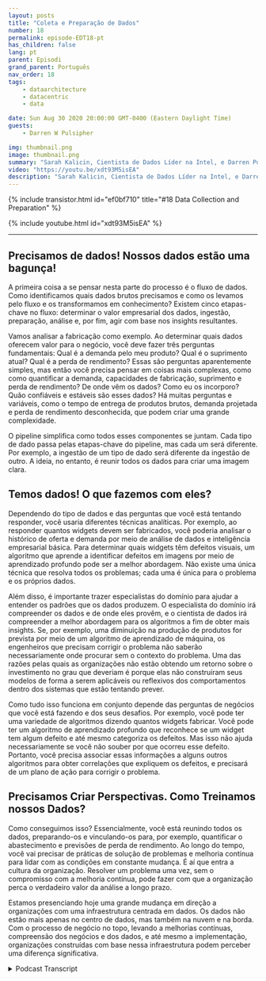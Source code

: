 ```yaml
---
layout: posts
title: "Coleta e Preparação de Dados"
number: 18
permalink: episode-EDT18-pt
has_children: false
lang: pt
parent: Episodi
grand_parent: Português
nav_order: 18
tags:
    - dataarchitecture
    - datacentric
    - data

date: Sun Aug 30 2020 20:00:00 GMT-0400 (Eastern Daylight Time)
guests:
    - Darren W Pulsipher

img: thumbnail.png
image: thumbnail.png
summary: "Sarah Kalicin, Cientista de Dados Líder na Intel, e Darren Pulsipher, Arquiteto Principal de Soluções, Setor Público da Intel, falam sobre o processo e os benefícios da coleta e preparação de dados para se tornar uma organização centrada em dados. Este é o segundo passo na jornada de se tornar uma organização centrada em dados."
video: "https://youtu.be/xdt93M5isEA"
description: "Sarah Kalicin, Cientista de Dados Líder na Intel, e Darren Pulsipher, Arquiteto Principal de Soluções, Setor Público da Intel, falam sobre o processo e os benefícios da coleta e preparação de dados para se tornar uma organização centrada em dados. Este é o segundo passo na jornada de se tornar uma organização centrada em dados."
---
```


<div>
{% include transistor.html id="ef0bf710" title="#18 Data Collection and Preparation" %}

{% include youtube.html id="xdt93M5isEA" %}
</div>

---

## Precisamos de dados! Nossos dados estão uma bagunça!

A primeira coisa a se pensar nesta parte do processo é o fluxo de dados. Como identificamos quais dados brutos precisamos e como os levamos pelo fluxo e os transformamos em conhecimento? Existem cinco etapas-chave no fluxo: determinar o valor empresarial dos dados, ingestão, preparação, análise e, por fim, agir com base nos insights resultantes.

Vamos analisar a fabricação como exemplo. Ao determinar quais dados oferecem valor para o negócio, você deve fazer três perguntas fundamentais: Qual é a demanda pelo meu produto? Qual é o suprimento atual? Qual é a perda de rendimento? Essas são perguntas aparentemente simples, mas então você precisa pensar em coisas mais complexas, como como quantificar a demanda, capacidades de fabricação, suprimento e perda de rendimento? De onde vêm os dados? Como eu os incorporo? Quão confiáveis e estáveis são esses dados? Há muitas perguntas e variáveis, como o tempo de entrega de produtos brutos, demanda projetada e perda de rendimento desconhecida, que podem criar uma grande complexidade.

O pipeline simplifica como todos esses componentes se juntam. Cada tipo de dado passa pelas etapas-chave do pipeline, mas cada um será diferente. Por exemplo, a ingestão de um tipo de dado será diferente da ingestão de outro. A ideia, no entanto, é reunir todos os dados para criar uma imagem clara.

## Temos dados! O que fazemos com eles?

Dependendo do tipo de dados e das perguntas que você está tentando responder, você usaria diferentes técnicas analíticas. Por exemplo, ao responder quantos widgets devem ser fabricados, você poderia analisar o histórico de oferta e demanda por meio de análise de dados e inteligência empresarial básica. Para determinar quais widgets têm defeitos visuais, um algoritmo que aprende a identificar defeitos em imagens por meio de aprendizado profundo pode ser a melhor abordagem. Não existe uma única técnica que resolva todos os problemas; cada uma é única para o problema e os próprios dados.

Além disso, é importante trazer especialistas do domínio para ajudar a entender os padrões que os dados produzem. O especialista do domínio irá compreender os dados e de onde eles provêm, e o cientista de dados irá compreender a melhor abordagem para os algoritmos a fim de obter mais insights. Se, por exemplo, uma diminuição na produção de produtos for prevista por meio de um algoritmo de aprendizado de máquina, os engenheiros que precisam corrigir o problema não saberão necessariamente onde procurar sem o contexto do problema. Uma das razões pelas quais as organizações não estão obtendo um retorno sobre o investimento no grau que deveriam é porque elas não construíram seus modelos de forma a serem aplicáveis ou reflexivos dos comportamentos dentro dos sistemas que estão tentando prever.

Como tudo isso funciona em conjunto depende das perguntas de negócios que você está fazendo e dos seus desafios. Por exemplo, você pode ter uma variedade de algoritmos dizendo quantos widgets fabricar. Você pode ter um algoritmo de aprendizado profundo que reconhece se um widget tem algum defeito e até mesmo categoriza os defeitos. Mas isso não ajuda necessariamente se você não souber por que ocorreu esse defeito. Portanto, você precisa associar essas informações a alguns outros algoritmos para obter correlações que expliquem os defeitos, e precisará de um plano de ação para corrigir o problema.

## Precisamos Criar Perspectivas. Como Treinamos nossos Dados?

Como conseguimos isso? Essencialmente, você está reunindo todos os dados, preparando-os e vinculando-os para, por exemplo, quantificar o abastecimento e previsões de perda de rendimento. Ao longo do tempo, você vai precisar de práticas de solução de problemas e melhoria contínua para lidar com as condições em constante mudança. É aí que entra a cultura da organização. Resolver um problema uma vez, sem o compromisso com a melhoria contínua, pode fazer com que a organização perca o verdadeiro valor da análise a longo prazo.

Estamos presenciando hoje uma grande mudança em direção a organizações com uma infraestrutura centrada em dados. Os dados não estão mais apenas no centro de dados, mas também na nuvem e na borda. Com o processo de negócio no topo, levando a melhorias contínuas, compreensão dos negócios e dos dados, e até mesmo a implementação, organizações construídas com base nessa infraestrutura podem perceber uma diferença significativa.



<details>
<summary> Podcast Transcript </summary>

<p></p>

</details>
